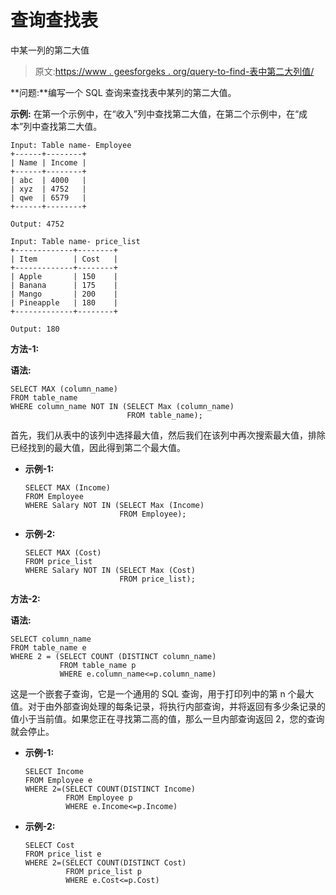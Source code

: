 # 查询查找表

中某一列的第二大值

> 原文:[https://www . geesforgeks . org/query-to-find-表中第二大列值/](https://www.geeksforgeeks.org/query-to-find-2nd-largest-value-in-a-column-in-table/)

**问题:**编写一个 SQL 查询来查找表中某列的第二大值。

**示例:**
在第一个示例中，在“收入”列中查找第二大值，在第二个示例中，在“成本”列中查找第二大值。

```
Input: Table name- Employee
+------+--------+
| Name | Income |
+------+--------+
| abc  | 4000   |
| xyz  | 4752   |
| qwe  | 6579   |
+------+--------+

Output: 4752

Input: Table name- price_list
+-------------+--------+
| Item        | Cost   |
+-------------+--------+
| Apple       | 150    |
| Banana      | 175    |
| Mango       | 200    |
| Pineapple   | 180    |
+-------------+--------+

Output: 180 
```

**方法-1:**

**语法:**

```
SELECT MAX (column_name) 
FROM table_name 
WHERE column_name NOT IN (SELECT Max (column_name) 
                          FROM table_name); 
```

首先，我们从表中的该列中选择最大值，然后我们在该列中再次搜索最大值，排除已经找到的最大值，因此得到第二个最大值。

*   **示例-1:**

    ```
    SELECT MAX (Income) 
    FROM Employee 
    WHERE Salary NOT IN (SELECT Max (Income) 
                         FROM Employee); 
    ```

*   **示例-2:**

    ```
    SELECT MAX (Cost) 
    FROM price_list 
    WHERE Salary NOT IN (SELECT Max (Cost) 
                         FROM price_list); 
    ```

**方法-2:**

**语法:**

```
SELECT column_name
FROM table_name e
WHERE 2 = (SELECT COUNT (DISTINCT column_name) 
           FROM table_name p
           WHERE e.column_name<=p.column_name) 
```

这是一个嵌套子查询，它是一个通用的 SQL 查询，用于打印列中的第 n 个最大值。对于由外部查询处理的每条记录，将执行内部查询，并将返回有多少条记录的值小于当前值。如果您正在寻找第二高的值，那么一旦内部查询返回 2，您的查询就会停止。

*   **示例-1:**

    ```
    SELECT Income
    FROM Employee e
    WHERE 2=(SELECT COUNT(DISTINCT Income) 
             FROM Employee p
             WHERE e.Income<=p.Income) 
    ```

*   **示例-2:**

    ```
    SELECT Cost
    FROM price_list e
    WHERE 2=(SELECT COUNT(DISTINCT Cost) 
             FROM price_list p
             WHERE e.Cost<=p.Cost) 
    ```